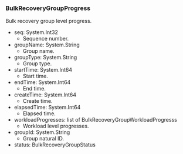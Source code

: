 ### BulkRecoveryGroupProgress
Bulk recovery group level progress.

- seq: System.Int32
  - Sequence number.
- groupName: System.String
  - Group name.
- groupType: System.String
  - Group type.
- startTime: System.Int64
  - Start time.
- endTime: System.Int64
  - End time.
- createTime: System.Int64
  - Create time.
- elapsedTime: System.Int64
  - Elapsed time.
- workloadProgresses: list of BulkRecoveryGroupWorkloadProgresss
  - Workload level progresses.
- groupId: System.String
  - Group natural ID.
- status: BulkRecoveryGroupStatus
